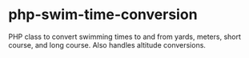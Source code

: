 php-swim-time-conversion
========================

PHP class to convert swimming times to and from yards, meters, short course, and long course. Also handles altitude conversions.